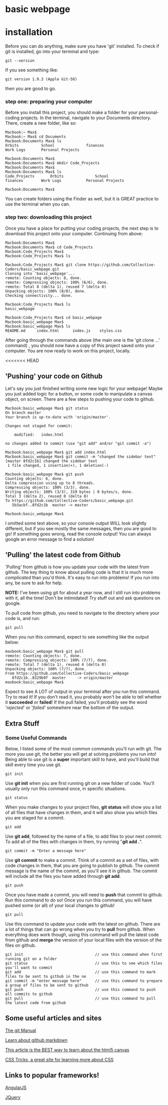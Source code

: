 # basic webpage

# installation

Before you can do anything, make sure you have 'git' installed.  To check if git is installed, go into your terminal and type:
    
    git --version

If you see something like:

    git version 1.9.3 (Apple Git-50)
    
then you are good to go.    

### step one: preparing your computer

Before you install this project, you should make a folder for your personal-coding projects.  In the terminal,
navigate to your Documents directory.  There, create a new folder, like so:

```
Macbook:~ Max$ 
Macbook:~ Max$ cd Documents
Macbook:Documents Max$ ls
Orbits    	    School              finances
Work Logs       Personal Projects

Macbook:Documents Max$ 
Macbook:Documents Max$ mkdir Code_Projects
Macbook:Documents Max$ 
Macbook:Documents Max$ ls
Code_Projects		Orbits              School  
finances        Work Logs           Personal Projects	
			
Macbook:Documents Max$ 
```

You can create folders using the Finder as well, but it is GREAT practice to use the terminal when you can.


### step two: downloading this project

Once you have a place for putting your coding projects, the next step is to download this project onto your computer.  Continuing from above:

```
Macbook:Documents Max$ 
Macbook:Documents Max$ cd Code_Projects
Macbook:Code_Projects Max$
Macbook:Code_Projects Max$ ls

Macbook:Code_Projects Max$ git clone https://github.com/Collective-Coders/basic_webpage.git
Cloning into 'basic_webpage'...
remote: Counting objects: 8, done.
remote: Compressing objects: 100% (6/6), done.
remote: Total 8 (delta 1), reused 7 (delta 0)
Unpacking objects: 100% (8/8), done.
Checking connectivity... done.

Macbook:Code_Projects Max$ ls
basic_webpage

Macbook:Code_Projects Max$ cd basic_webpage
Macbook:basic_webpage Max$ 
Macbook:basic_webpage Max$ ls
README.md	  index.html	  index.js	  styles.css
```

After going through the commands above (the main one is the 'git clone ...' command) , you should now have a 
copy of this project saved onto your computer.  You are now ready to work on this project, locally.

<<<<<<< HEAD
## 'Pushing' your code on Github

Let's say you just finished writing some new logic for your webpage!  Maybe you just added
logic for a button, or some code to manipulate a canvas object, on screen. There are a few
steps to pushing your code to github.
```
Macbook:basic_webpage Max$ git status
On branch master
Your branch is up-to-date with 'origin/master'.

Changes not staged for commit:

	modified:   index.html

no changes added to commit (use "git add" and/or "git commit -a")

Macbook:basic_webpage Max$ git add index.html
Macbook:basic_webpage Max$ git commit -m "changed the sidebar text"
[master 8fd2c1b] changed the sidebar text
 1 file changed, 1 insertion(+), 1 deletion(-)

Macbook:basic_webpage Max$ git push
Counting objects: 6, done.
Delta compression using up to 8 threads.
Compressing objects: 100% (3/3), done.
Writing objects: 100% (3/3), 319 bytes | 0 bytes/s, done.
Total 3 (delta 2), reused 0 (delta 0)
To https://github.com/Collective-Coders/basic_webpage.git
   5b3acbf..8fd2c1b  master -> master

Macbook:basic_webpage Max$ 
```

I omitted some text above, so your console output WILL look slightly different, but if
you see mostly the same messages, then you are good to go!  If something goes wrong,
read the console output! You can always google an error message to find a solution!

## 'Pulling' the latest code from Github

'Pulling' from github is how you update your code with the latest from github.  The key thing to know about pulling code is that it is much more *complicated* than you'd think.  It's easy to run into problems! If you run into any, be sure to ask for help.

**NOTE:** I've been using git for about a year now, and I still run into problems with it, all the time! Don't be intimidated! Try stuff out and ask questions on google.

To pull code from github, you need to navigate to the directory where your code is, and run:

    git pull

When you run this command, expect to see something like the output below:

```
maxbook:basic_webpage Max$ git pull
remote: Counting objects: 7, done.
remote: Compressing objects: 100% (7/7), done.
remote: Total 7 (delta 1), reused 4 (delta 0)
Unpacking objects: 100% (7/7), done.
From https://github.com/Collective-Coders/basic_webpage
   8fd2c1b..8329b9f  master     -> origin/master
maxbook:basic_webpage Max$
```

Expect to see A LOT of output in your terminal after you run this command.  Try to read it! If you don't read it, you probably won't be able to tell whether it **succeeded** or **failed**! If the pull failed, you'll probably see the word '*rejected*' or '*failed*' somewhere near the bottom of the output.


## Extra Stuff

### Some Useful Commands

Below, I listed some of the most common commands you'll run with git. The more you use git, the better you will get at solving problems you run into! Being able to use git is a **super** important skill to have, and you'll build that skill every time you use git.

    git init

Use **git init** when you are first running git on a new folder of code. You'll usually
only run this command once, in specific situations.

    git status

When you make changes to your project files, **git status** will show you a list of all files that have changes in them, and it will also show you which files you are staged for a commit.

    git add

Use **git add**, followed by the name of a file, to add files to your next commit.  To add all of the files with changes in them, try running "**git add .**".

    git commit -m "Enter a message here"

Use **git commit** to make a commit.  Think of a commit as a set of files, with code changes in them, that you are going to publish to github.  The commit message is the name of the commit, as you'll see it in github. The commit will include all the files you have added through **git add**.

    git push

Once you have made a commit, you will need to **push** that commit to github.  Run this command to do so!  Once you run this command, you will have pushed some (or all) of your
local changes to github!

    git pull

Use this command to update your code with the latest on github.  There are a lot of things
that can go wrong when you try to **pull** from github.  When everything does work though, using this command will pull the latest code from github and **merge** the version of your local files with the version of the files on github.

```
git init                                // use this command when first running git on a folder
git status                              // use this to see which files you'll want to commit
git add                                 // use this command to mark files to be sent to github in the ne
git commit -m "enter message here"      // use this command to prepare a group of files to be sent to github
git push                                // use this command to push all commits to github
git pull                                // use this command to pull the latest code from github
```

## Some useful articles and sites
[The git Manual](http://git-scm.com/doc)

[Learn about github markdown](https://guides.github.com/features/mastering-markdown/)

[This article is the BEST way to learn about the html5 canvas](http://diveintohtml5.info/canvas.html)

[CSS Tricks, a great site for learning more about CSS](http://css-tricks.com/)

## Links to popular frameworks!

[AngularJS](https://angularjs.org/)

[JQuery](http://jquery.com/)

